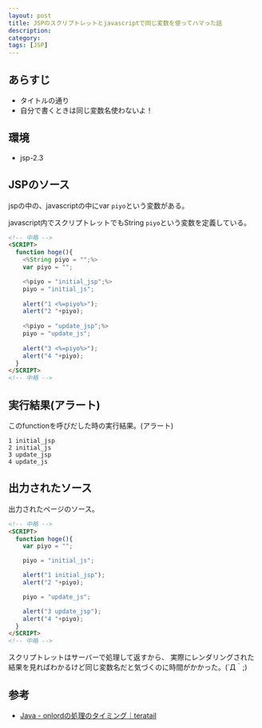 ```yaml
---
layout: post
title: JSPのスクリプトレットとjavascriptで同じ変数を使ってハマった話
description: 
category: 
tags: [JSP]
---
```


## あらすじ

- タイトルの通り
- 自分で書くときは同じ変数名使わないよ！

## 環境

- jsp-2.3

## JSPのソース

jspの中の、javascriptの中にvar `piyo`という変数がある。

javascript内でスクリプトレットでもString `piyo`という変数を定義している。

```html
<!-- 中略 -->
<SCRIPT>
  function hoge(){
    <%String piyo = "";%>
    var piyo = "";

    <%piyo = "initial_jsp";%>
    piyo = "initial_js";
    
    alert("1 <%=piyo%>");
    alert("2 "+piyo);
    
    <%piyo = "update_jsp";%>
    piyo = "update_js";
    
    alert("3 <%=piyo%>");
    alert("4 "+piyo);
  }
</SCRIPT>
<!-- 中略 -->
```

## 実行結果(アラート)

このfunctionを呼びだした時の実行結果。(アラート)

```
1 initial_jsp
2 initial_js
3 update_jsp
4 update_js
```

## 出力されたソース

出力されたページのソース。

```html
<!-- 中略 -->
<SCRIPT>
  function hoge(){
    var piyo = "";

    piyo = "initial_js";

    alert("1 initial_jsp");
    alert("2 "+piyo);

    piyo = "update_js";

    alert("3 update_jsp");
    alert("4 "+piyo);
  }
</SCRIPT>
<!-- 中略 -->
```

スクリプトレットはサーバーで処理して返すから、
実際にレンダリングされた結果を見ればわかるけど同じ変数名だと気づくのに時間がかかった。(´Д｀;)

## 参考

- [Java - onlordの処理のタイミング｜teratail](https://teratail.com/questions/56991)
